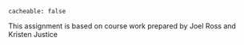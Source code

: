 ```
cacheable: false
```

This assignment is based on course work prepared by Joel Ross and Kristen Justice
